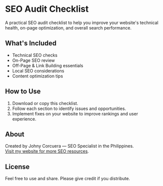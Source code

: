 # SEO Audit Checklist

A practical SEO audit checklist to help you improve your website's technical health, on-page optimization, and overall search performance.

## What's Included

- Technical SEO checks
- On-Page SEO review
- Off-Page & Link Building essentials
- Local SEO considerations
- Content optimization tips

## How to Use

1. Download or copy this checklist.
2. Follow each section to identify issues and opportunities.
3. Implement fixes on your website to improve rankings and user experience.

## About

Created by Johny Corcuera — SEO Specialist in the Philippines.  
[Visit my website for more SEO resources](https://jccorcuera.seospecialist.site/).

## License

Feel free to use and share. Please give credit if you distribute.
